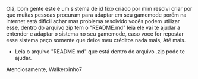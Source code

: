 Olá, bom gente este é um sistema de id fixo criado por mim resolvi criar por que muitas
pessoas procuram para adaptar em seu gamemode porém na internet está difícil achar mas
problema resolvido vocês podem utilizar esse, dentro do arquivo zip tem o "README.md"
leia ele vai te ajudar a entender e adaptar o sistema no seu gamemode, caso voce for
repostar esse sistema peço somente que deixe meu créditos nada mais, Até mais.

* Leia o arquivo "README.md" que está dentro do arquivo .zip pode te ajudar.

Atenciosamente, Walkerxinho7
